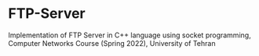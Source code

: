 # FTP-Server
Implementation of FTP Server in C++ language using socket programming, Computer Networks Course (Spring 2022), University of Tehran 
